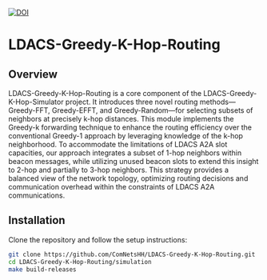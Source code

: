 [![DOI](https://zenodo.org/badge/DOI/10.5281/zenodo.10995656.svg)](https://doi.org/10.5281/zenodo.10995656)

# LDACS-Greedy-K-Hop-Routing

## Overview
LDACS-Greedy-K-Hop-Routing is a core component of the LDACS-Greedy-K-Hop-Simulator project. It introduces three novel routing methods—Greedy-FFT, Greedy-EFFT, and Greedy-Random—for selecting subsets of neighbors at precisely k-hop distances. This module implements the Greedy-k forwarding technique to enhance the routing efficiency over the conventional Greedy-1 approach by leveraging knowledge of the k-hop neighborhood. To accommodate the limitations of LDACS A2A slot capacities, our approach integrates a subset of 1-hop neighbors within beacon messages, while utilizing unused beacon slots to extend this insight to 2-hop and partially to 3-hop neighbors. This strategy provides a balanced view of the network topology, optimizing routing decisions and communication overhead within the constraints of LDACS A2A communications.

## Installation
Clone the repository and follow the setup instructions:
```bash
git clone https://github.com/ComNetsHH/LDACS-Greedy-K-Hop-Routing.git
cd LDACS-Greedy-K-Hop-Routing/simulation
make build-releases
```
